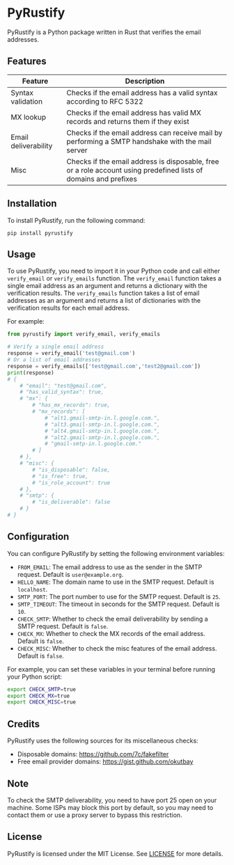 # PyRustify

PyRustify is a Python package written in Rust that verifies the email addresses.

## Features

| Feature | Description |
|---------|-------------|
| Syntax validation | Checks if the email address has a valid syntax according to RFC 5322 |
| MX lookup | Checks if the email address has valid MX records and returns them if they exist |
| Email deliverability | Checks if the email address can receive mail by performing a SMTP handshake with the mail server |
| Misc | Checks if the email address is disposable, free or a role account using predefined lists of domains and prefixes |

## Installation

To install PyRustify, run the following command:
```
pip install pyrustify
```

## Usage

To use PyRustify, you need to import it in your Python code and call either `verify_email` or `verify_emails` function. The `verify_email` function takes a single email address as an argument and returns a dictionary with the verification results. The `verify_emails` function takes a list of email addresses as an argument and returns a list of dictionaries with the verification results for each email address.

For example:

```python
from pyrustify import verify_email, verify_emails

# Verify a single email address
response = verify_email('test@gmail.com') 
# Or a list of email addresses
response = verify_emails(['test@gmail.com','test2@gmail.com'])
print(response)
# {
    # "email": "test@gmail.com",
    # "has_valid_syntax": true,
    # "mx": {
        # "has_mx_records": true,
        # "mx_records": [
            # "alt1.gmail-smtp-in.l.google.com.",
            # "alt3.gmail-smtp-in.l.google.com.",
            # "alt4.gmail-smtp-in.l.google.com.",
            # "alt2.gmail-smtp-in.l.google.com.",
            # "gmail-smtp-in.l.google.com."
        # ]
    # },
    # "misc": {
        # "is_disposable": false,
        # "is_free": true,
        # "is_role_account": true
    # },
    # "smtp": {
        # "is_deliverable": false
    # }
# }

```

## Configuration

You can configure PyRustify by setting the following environment variables:

- `FROM_EMAIL`: The email address to use as the sender in the SMTP request. Default is `user@example.org`.
- `HELLO_NAME`: The domain name to use in the SMTP request. Default is `localhost`.
- `SMTP_PORT`: The port number to use for the SMTP request. Default is `25`.
- `SMTP_TIMEOUT`: The timeout in seconds for the SMTP request. Default is `10`.
- `CHECK_SMTP`: Whether to check the email deliverability by sending a SMTP request. Default is `false`.
- `CHECK_MX`: Whether to check the MX records of the email address. Default is `false`.
- `CHECK_MISC`: Whether to check the misc features of the email address. Default is `false`.

For example, you can set these variables in your terminal before running your Python script:

```bash
export CHECK_SMTP=true
export CHECK_MX=true
export CHECK_MISC=true
```

## Credits

PyRustify uses the following sources for its miscellaneous checks:

- Disposable domains: https://github.com/7c/fakefilter
- Free email provider domains: https://gist.github.com/okutbay

## Note

To check the SMTP deliverability, you need to have port 25 open on your machine. Some ISPs may block this port by default, so you may need to contact them or use a proxy server to bypass this restriction.

## License

PyRustify is licensed under the MIT License. See [LICENSE](LICENSE) for more details.
